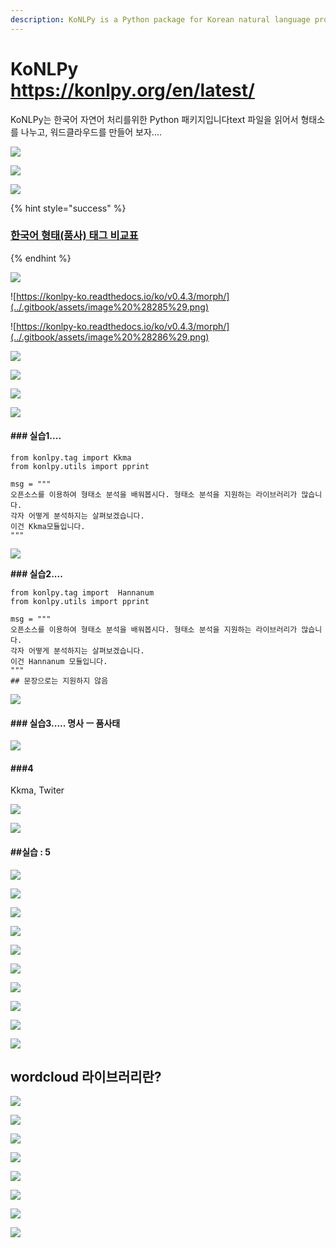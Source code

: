 ```yaml
---
description: KoNLPy is a Python package for Korean natural language processing
---
```


# KoNLPy https://konlpy.org/en/latest/

  KoNLPy는 한국어 자연어 처리를위한 Python 패키지입니다text 파일을 읽어서 형태소를 나누고, 워드클라우드를 만들어 보자.... 

![](../.gitbook/assets/image%20%28264%29.png)

![](../.gitbook/assets/image%20%28278%29.png)

![](../.gitbook/assets/image%20%28225%29.png)

{% hint style="success" %}
### [한국어 형태\(품사\) 태그 비교표](https://docs.google.com/spreadsheets/d/1OGAjUvalBuX-oZvZ_-9tEfYD2gQe7hTGsgUpiiBSXI8/edit#gid=0)
{% endhint %}

![](../.gitbook/assets/image%20%28262%29.png)

![https://konlpy-ko.readthedocs.io/ko/v0.4.3/morph/](../.gitbook/assets/image%20%28285%29.png)

![https://konlpy-ko.readthedocs.io/ko/v0.4.3/morph/](../.gitbook/assets/image%20%28286%29.png)

![](../.gitbook/assets/image%20%28231%29.png)

![](../.gitbook/assets/image%20%28249%29.png)

![](../.gitbook/assets/image%20%28242%29.png)

![](../.gitbook/assets/image%20%28280%29.png)

#### **\#\#\# 실습1....**

```text
from konlpy.tag import Kkma
from konlpy.utils import pprint

msg = """
오픈소스를 이용하여 형태소 분석을 배워봅시다. 형태소 분석을 지원하는 라이브러리가 많습니다. 
각자 어떻게 분석하지는 살펴보겠습니다. 
이건 Kkma모듈입니다.
"""

```

![](../.gitbook/assets/image%20%28293%29.png)

**\#\#\# 실습2....**

```text
from konlpy.tag import  Hannanum
from konlpy.utils import pprint

msg = """
오픈소스를 이용하여 형태소 분석을 배워봅시다. 형태소 분석을 지원하는 라이브러리가 많습니다. 
각자 어떻게 분석하지는 살펴보겠습니다. 
이건 Hannanum 모듈입니다.
"""
## 문장으로는 지원하지 않음
```

![](../.gitbook/assets/image%20%28290%29.png)

#### \#\#\# 실습3..... 명사 ㅡ 품사태

![](../.gitbook/assets/image%20%28284%29.png)

#### \#\#\#4

Kkma, Twiter

![](../.gitbook/assets/image%20%28246%29.png)

![](../.gitbook/assets/image%20%28238%29.png)

#### \#\#실습 : 5

![](../.gitbook/assets/image%20%28294%29.png)

![](../.gitbook/assets/image%20%28250%29.png)

![](../.gitbook/assets/image%20%28276%29.png)

![](../.gitbook/assets/image%20%28235%29.png)

![](../.gitbook/assets/image%20%28288%29.png)

![](../.gitbook/assets/image%20%28247%29.png)

![](../.gitbook/assets/image%20%28227%29.png)

![](../.gitbook/assets/image%20%28272%29.png)

![](../.gitbook/assets/image%20%28291%29.png)

![](../.gitbook/assets/image%20%28292%29.png)

## wordcloud 라이브러리란?

![](../.gitbook/assets/image%20%28241%29.png)

![](../.gitbook/assets/image%20%28282%29.png)

![](../.gitbook/assets/image%20%28295%29.png)

![](../.gitbook/assets/image%20%28283%29.png)

![](../.gitbook/assets/image%20%28232%29.png)

![](../.gitbook/assets/image%20%28287%29.png)

![](../.gitbook/assets/image%20%28281%29.png)

![](../.gitbook/assets/image%20%28289%29.png)

